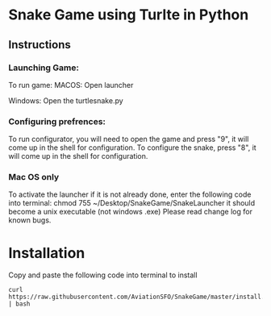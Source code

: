# Snake Game using Turlte in Python
## Instructions
### Launching Game:
To run game:
MACOS: Open launcher

Windows: Open the turtlesnake.py

### Configuring prefrences:

To run configurator, you will need to open the game and press "9", it will come up in the shell for configuration.
To configure the snake, press "8", it will come up in the shell for configuration.
### Mac OS only
To activate the launcher if it is not already done, enter the following code into terminal: chmod 755 ~/Desktop/SnakeGame/SnakeLauncher
it should become a unix executable (not windows .exe)
Please read change log for known bugs.

# Installation
Copy and paste the following code into terminal to install
```shell
curl https://raw.githubusercontent.com/AviationSFO/SnakeGame/master/install.sh | bash
```
